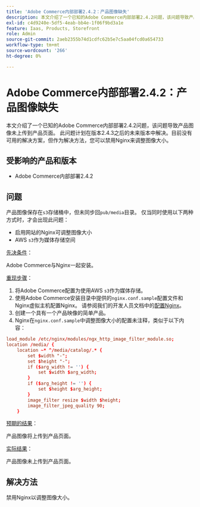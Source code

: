 ```yaml
---
title: 'Adobe Commerce内部部署2.4.2：产品图像缺失'
description: 本文介绍了一个已知的Adobe Commerce内部部署2.4.2问题，该问题导致产品图像未上传到产品页面。 此问题计划在版本2.4.3之后的未来版本中解决。目前没有可用的解决方案，但作为解决方法，您可以禁用Nginx来调整图像大小。
exl-id: c4d9240e-5df5-4eab-bb4e-1f06f9bd3a1e
feature: Iaas, Products, Storefront
role: Admin
source-git-commit: 2aeb2355b74d1cdfc62b5e7c5aa04fcd0a654733
workflow-type: tm+mt
source-wordcount: '266'
ht-degree: 0%

---
```


# Adobe Commerce内部部署2.4.2：产品图像缺失

本文介绍了一个已知的Adobe Commerce内部部署2.4.2问题，该问题导致产品图像未上传到产品页面。 此问题计划在版本2.4.3之后的未来版本中解决。目前没有可用的解决方案，但作为解决方法，您可以禁用Nginx来调整图像大小。

## 受影响的产品和版本

* Adobe Commerce内部部署2.4.2

## 问题

产品图像保存在`s3`存储桶中，但未同步回`pub/media`目录。 仅当同时使用以下两种方式时，才会出现此问题：

* 启用网站的Nginx可调整图像大小
* AWS `s3`作为媒体存储空间

<u>先决条件</u>：

Adobe Commerce与Nginx一起安装。

<u>重现步骤</u>：

1. 将Adobe Commerce配置为使用AWS `s3`作为媒体存储。
1. 使用Adobe Commerce安装目录中提供的`nginx.conf.sample`配置文件和Nginx虚拟主机配置Nginx。 请参阅我们的开发人员文档中的[配置Nginx](https://experienceleague.adobe.com/en/docs/commerce-operations/installation-guide/prerequisites/web-server/nginx)。
1. 创建一个具有一个产品映像的简单产品。
1. Nginx在`nginx.conf.sample`中调整图像大小的配置未注释，类似于以下内容：

```conf
load_module /etc/nginx/modules/ngx_http_image_filter_module.so;
location /media/ {
    location ~* ^/media/catalog/.* {
        set $width "-";
        set $height "-";
        if ($arg_width != '') {
            set $width $arg_width;
        }
        if ($arg_height != '') {
            set $height $arg_height;
        }
        image_filter resize $width $height;
        image_filter_jpeg_quality 90;
    }
```

<u>预期的结果</u>：

产品图像将上传到产品页面。

<u>实际结果</u>：

产品图像未上传到产品页面。

## 解决方法

禁用Nginx以调整图像大小。
